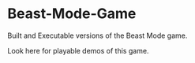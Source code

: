 # Beast-Mode-Game
Built and Executable versions of the Beast Mode game.

Look here for playable demos of this game.
